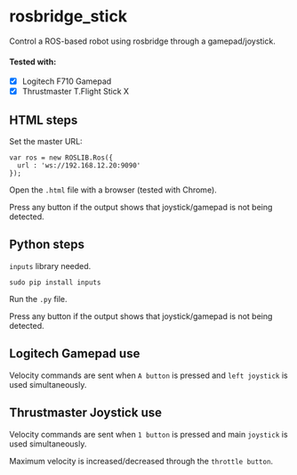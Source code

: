 # rosbridge_stick
Control a ROS-based robot using rosbridge through a gamepad/joystick.

#### Tested with: 
- [x] Logitech F710 Gamepad
- [x] Thrustmaster T.Flight Stick X

## HTML steps
Set the master URL:
```
var ros = new ROSLIB.Ros({
  url : 'ws://192.168.12.20:9090'
});
```

Open the `.html` file with a browser (tested with Chrome).

Press any button if the output shows that joystick/gamepad is not being detected.

## Python steps

`inputs` library needed.
```
sudo pip install inputs
```
Run the `.py` file.

Press any button if the output shows that joystick/gamepad is not being detected.

## Logitech Gamepad use

Velocity commands are sent when `A button` is pressed and `left joystick` is used simultaneously.

## Thrustmaster Joystick use

Velocity commands are sent when `1 button` is pressed and main `joystick` is used simultaneously.

Maximum velocity is increased/decreased through the `throttle button`.
